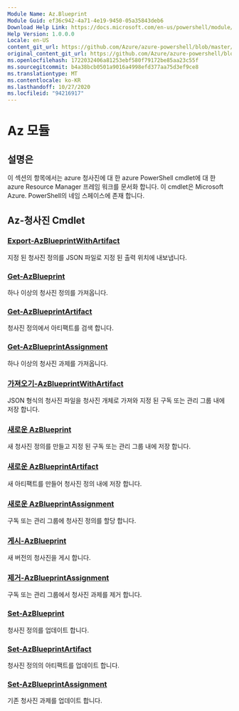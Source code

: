 ```yaml
---
Module Name: Az.Blueprint
Module Guid: ef36c942-4a71-4e19-9450-05a35843deb6
Download Help Link: https://docs.microsoft.com/en-us/powershell/module/az.blueprint
Help Version: 1.0.0.0
Locale: en-US
content_git_url: https://github.com/Azure/azure-powershell/blob/master/src/Blueprint/Blueprint/help/Az.Blueprint.md
original_content_git_url: https://github.com/Azure/azure-powershell/blob/master/src/Blueprint/Blueprint/help/Az.Blueprint.md
ms.openlocfilehash: 1722032406a81253ebf580f79172be85aa23c55f
ms.sourcegitcommit: b4a38bcb0501a9016a4998efd377aa75d3ef9ce8
ms.translationtype: MT
ms.contentlocale: ko-KR
ms.lasthandoff: 10/27/2020
ms.locfileid: "94216917"
---
```

# Az 모듈
## 설명은
이 섹션의 항목에서는 azure 청사진에 대 한 azure PowerShell cmdlet에 대 한 azure Resource Manager 프레임 워크를 문서화 합니다. 이 cmdlet은 Microsoft Azure. PowerShell의 네임 스페이스에 존재 합니다.

## Az-청사진 Cmdlet
### [Export-AzBlueprintWithArtifact](Export-AzBlueprintWithArtifact.md)
지정 된 청사진 정의를 JSON 파일로 지정 된 출력 위치에 내보냅니다. 

### [Get-AzBlueprint](Get-AzBlueprint.md)
하나 이상의 청사진 정의를 가져옵니다.

### [Get-AzBlueprintArtifact](Get-AzBlueprintArtifact.md)
청사진 정의에서 아티팩트를 검색 합니다.

### [Get-AzBlueprintAssignment](Get-AzBlueprintAssignment.md)
하나 이상의 청사진 과제를 가져옵니다.

### [가져오기-AzBlueprintWithArtifact](Import-AzBlueprintWithArtifact.md)
JSON 형식의 청사진 파일을 청사진 개체로 가져와 지정 된 구독 또는 관리 그룹 내에 저장 합니다.

### [새로운 AzBlueprint](New-AzBlueprint.md)
새 청사진 정의를 만들고 지정 된 구독 또는 관리 그룹 내에 저장 합니다.

### [새로운 AzBlueprintArtifact](New-AzBlueprintArtifact.md)
새 아티팩트를 만들어 청사진 정의 내에 저장 합니다.

### [새로운 AzBlueprintAssignment](New-AzBlueprintAssignment.md)
구독 또는 관리 그룹에 청사진 정의를 할당 합니다.

### [게시-AzBlueprint](Publish-AzBlueprint.md)
새 버전의 청사진을 게시 합니다.

### [제거-AzBlueprintAssignment](Remove-AzBlueprintAssignment.md)
구독 또는 관리 그룹에서 청사진 과제를 제거 합니다.

### [Set-AzBlueprint](Set-AzBlueprint.md)
청사진 정의를 업데이트 합니다.

### [Set-AzBlueprintArtifact](Set-AzBlueprintArtifact.md)
청사진 정의의 아티팩트를 업데이트 합니다.

### [Set-AzBlueprintAssignment](Set-AzBlueprintAssignment.md)
기존 청사진 과제를 업데이트 합니다.

